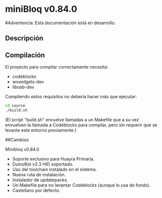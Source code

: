 miniBloq v0.84.0
=======

#Advertencia: Esta documentación está en desarrollo.

## Descripción

## Compilación

El proyecto para compilar correctamente necesita:
	
  * codeblocks
  * wxwidgets-dev
  * libusb-dev

Cumpliendo estos requisitos no debería hacer más que ejecutar:

```bash
cd source
./build.sh

```

(El script "build.sh" envuelve llamadas a un Makefile que a su 
vez envuelven la llamada a Codeblocks para compilar, pero sin requerir 
que se levante este entorno previamente.)

##Cambios

Minibloq v0.84.0

  * Soporte exclusivo para Huayra Primaria.
  * DuinoBot v2.3 HID soportado.
  * Uso del toolchain instalado en el sistema.
  * Nueva ruta de instalación.
  * Instalador de updatepacks.
  * Un Makefile para no levantar Codeblocks (aunque lo usa de fondo).
  * Castellano por defecto.
